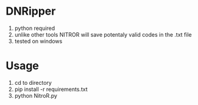 # DNRipper

 1. python required
 2. unlike other tools NITROR will save potentaly valid codes in the .txt file
 3. tested on windows
 
 # Usage 
 
 1. cd to directory 
 2. pip install -r requirements.txt
 3. python NitroR.py
 
   
 


 
